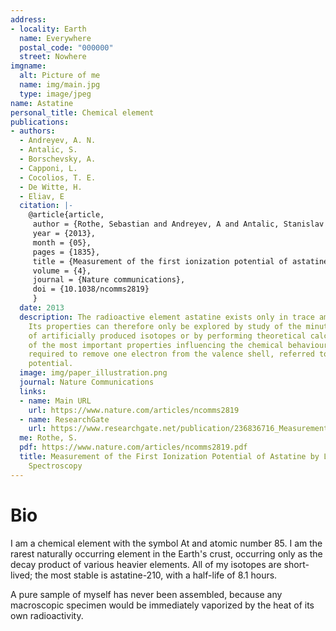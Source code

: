```yaml
---
address:
- locality: Earth
  name: Everywhere
  postal_code: "000000"
  street: Nowhere
imgname:
  alt: Picture of me
  name: img/main.jpg
  type: image/jpeg
name: Astatine
personal_title: Chemical element
publications:
- authors:
  - Andreyev, A. N.
  - Antalic, S.
  - Borschevsky, A.
  - Capponi, L.
  - Cocolios, T. E.
  - De Witte, H.
  - Eliav, E
  citation: |-
    @article{article,
     author = {Rothe, Sebastian and Andreyev, A and Antalic, Stanislav and Borschevsky, Anastasia and Capponi, Luigi and Cocolios, Thomas and De Witte, Hilde and Eliav, Ephraim and Fedorov, D.V. and Fedosseev, Valentin and Fink, D and Fritzsche, s and Ghys, Lars and Huyse, M and Imai, Nobuaki and Kaldor, U and Kudryavtsev, Yu and Koester, Ulli and Lane, J and Wendt, Klaus},
     year = {2013},
     month = {05},
     pages = {1835},
     title = {Measurement of the first ionization potential of astatine by laser ionization spectroscopy},
     volume = {4},
     journal = {Nature communications},
     doi = {10.1038/ncomms2819}
     }
  date: 2013
  description: The radioactive element astatine exists only in trace amounts in nature.
    Its properties can therefore only be explored by study of the minute quantities
    of artificially produced isotopes or by performing theoretical calculations. One
    of the most important properties influencing the chemical behaviour is the energy
    required to remove one electron from the valence shell, referred to as the ionization
    potential.
  image: img/paper_illustration.png
  journal: Nature Communications
  links:
  - name: Main URL
    url: https://www.nature.com/articles/ncomms2819
  - name: ResearchGate
    url: https://www.researchgate.net/publication/236836716_Measurement_of_the_first_ionization_potential_of_astatine_by_laser_ionization_spectroscopy
  me: Rothe, S.
  pdf: https://www.nature.com/articles/ncomms2819.pdf
  title: Measurement of the First Ionization Potential of Astatine by Laser Ionization
    Spectroscopy
---
```

# Bio

I am a chemical element with the symbol At and atomic number 85. I am 
the rarest naturally occurring element in the Earth's crust, occurring only as
the decay product of various heavier elements. All of my isotopes are
short-lived; the most stable is astatine-210, with a half-life of 8.1 hours. 

A pure sample of myself has never been assembled, because any macroscopic
specimen would be immediately vaporized by the heat of its own radioactivity.
